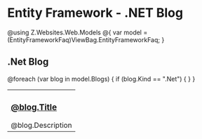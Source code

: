# Entity Framework - .NET Blog

@using Z.Websites.Web.Models
@{
    var model = (EntityFrameworkFaq)ViewBag.EntityFrameworkFaq;
}

<h2>.Net Blog</h2>

<table>
    <tbody>
        @foreach (var blog in model.Blogs)
        {
            if (blog.Kind == ".Net")
            {
                <tr>
                    <td>
                        <h3><a href="@blog.Url">@blog.Title</a></h3>
                        @blog.Description
                    </td>
                </tr>
            }
        }
    </tbody>
</table>

